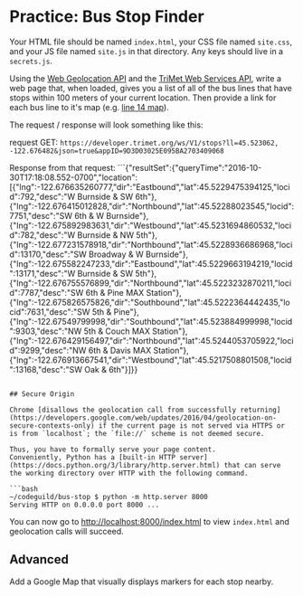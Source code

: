 # Practice: Bus Stop Finder


Your HTML file should be named `index.html`, your CSS file named `site.css`, and your JS file named `site.js` in that directory.
Any keys should live in a `secrets.js`.

Using the [Web Geolocation API](https://developer.mozilla.org/en-US/docs/Web/API/Geolocation/Using_geolocation) and the [TriMet Web Services API](http://developer.trimet.org/ws_docs/), write a web page that, when loaded, gives you a list of all of the bus lines that have stops within 100 meters of your current location.
Then provide a link for each bus line to it's map (e.g. [line 14 map](http://trimet.org/schedules/r014.htm)).

The request / response will look something like this:

request GET: ```https://developer.trimet.org/ws/V1/stops?ll=45.523062, -122.676482&json=true&appID=9D3D03025E095BA2703409068```

Response from that request: ```{"resultSet":{"queryTime":"2016-10-30T17:18:08.552-0700","location":[{"lng":-122.676635260777,"dir":"Eastbound","lat":45.5229475394125,"locid":792,"desc":"W Burnside & SW 6th"},{"lng":-122.676415012828,"dir":"Northbound","lat":45.52288023545,"locid":7751,"desc":"SW 6th & W Burnside"},{"lng":-122.675892983631,"dir":"Westbound","lat":45.5231694860532,"locid":782,"desc":"W Burnside & NW 5th"},{"lng":-122.677231578918,"dir":"Northbound","lat":45.5228936686968,"locid":13170,"desc":"SW Broadway & W Burnside"},{"lng":-122.675582247233,"dir":"Eastbound","lat":45.5229663194219,"locid":13171,"desc":"W Burnside & SW 5th"},{"lng":-122.676755576899,"dir":"Northbound","lat":45.5223232870211,"locid":7787,"desc":"SW 6th & Pine MAX Station"},{"lng":-122.675826575826,"dir":"Southbound","lat":45.5222364442435,"locid":7631,"desc":"SW 5th & Pine"},{"lng":-122.67549799998,"dir":"Southbound","lat":45.523884999998,"locid":9303,"desc":"NW 5th & Couch MAX Station"},{"lng":-122.676429156497,"dir":"Northbound","lat":45.5244053705922,"locid":9299,"desc":"NW 6th & Davis MAX Station"},{"lng":-122.676913667541,"dir":"Westbound","lat":45.5217508801508,"locid":13168,"desc":"SW Oak & 6th"}]}}
```

## Secure Origin

Chrome [disallows the geolocation call from successfully returning](https://developers.google.com/web/updates/2016/04/geolocation-on-secure-contexts-only) if the current page is not served via HTTPS or is from `localhost`; the `file://` scheme is not deemed secure.

Thus, you have to formally serve your page content.
Conveniently, Python has a [built-in HTTP server](https://docs.python.org/3/library/http.server.html) that can serve the working directory over HTTP with the following command.

```bash
~/codeguild/bus-stop $ python -m http.server 8000
Serving HTTP on 0.0.0.0 port 8000 ...
```

You can now go to <http://localhost:8000/index.html> to view `index.html` and geolocation calls will succeed.

## Advanced

Add a Google Map that visually displays markers for each stop nearby.
